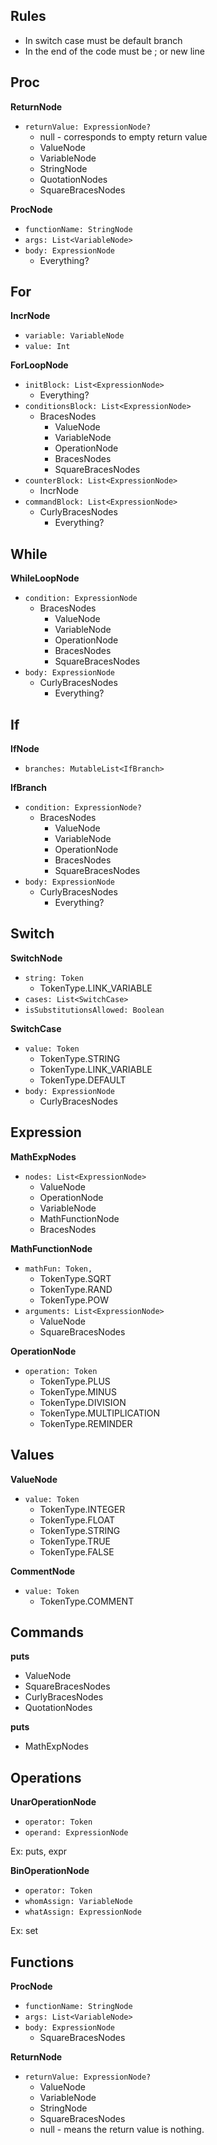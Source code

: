 ## Rules
* In switch case must be default branch
* In the end of the code must be ; or new line


## Proc
**ReturnNode**
* `returnValue: ExpressionNode?`
  * null - corresponds to empty return value
  * ValueNode
  * VariableNode
  * StringNode
  * QuotationNodes
  * SquareBracesNodes

**ProcNode**
* `functionName: StringNode`
* `args: List<VariableNode>`
* `body: ExpressionNode`
  * Everything? 

## For
**IncrNode**
* `variable: VariableNode`
* `value: Int`

**ForLoopNode**
* `initBlock: List<ExpressionNode>`
  * Everything? 
* `conditionsBlock: List<ExpressionNode>`
  * BracesNodes
    * ValueNode
    * VariableNode
    * OperationNode
    * BracesNodes
    * SquareBracesNodes
* `counterBlock: List<ExpressionNode>`
  * IncrNode
* `commandBlock: List<ExpressionNode>`
  * CurlyBracesNodes
    * Everything?


## While
**WhileLoopNode**
* `condition: ExpressionNode`
  * BracesNodes
    * ValueNode
    * VariableNode
    * OperationNode
    * BracesNodes
    * SquareBracesNodes
* `body: ExpressionNode`
  * CurlyBracesNodes
    * Everything?

## If
**IfNode**
* `branches: MutableList<IfBranch>`

**IfBranch**
* `condition: ExpressionNode?`
  * BracesNodes 
    * ValueNode
    * VariableNode
    * OperationNode
    * BracesNodes
    * SquareBracesNodes
* `body: ExpressionNode`
  * CurlyBracesNodes
    * Everything?

## Switch
**SwitchNode**
* `string: Token`
  * TokenType.LINK_VARIABLE
* `cases: List<SwitchCase>`
* `isSubstitutionsAllowed: Boolean`

**SwitchCase**
* `value: Token`
  * TokenType.STRING
  * TokenType.LINK_VARIABLE
  * TokenType.DEFAULT
* `body: ExpressionNode`
  * CurlyBracesNodes
  

## Expression
**MathExpNodes**
* `nodes: List<ExpressionNode>`
  * ValueNode
  * OperationNode
  * VariableNode
  * MathFunctionNode
  * BracesNodes

**MathFunctionNode**
* `mathFun: Token,`
  * TokenType.SQRT
  * TokenType.RAND
  * TokenType.POW
* `arguments: List<ExpressionNode>`
  * ValueNode
  * SquareBracesNodes

**OperationNode**
* `operation: Token`
  * TokenType.PLUS
  * TokenType.MINUS
  * TokenType.DIVISION
  * TokenType.MULTIPLICATION
  * TokenType.REMINDER

## Values
**ValueNode**
* `value: Token`
  * TokenType.INTEGER
  * TokenType.FLOAT
  * TokenType.STRING
  * TokenType.TRUE
  * TokenType.FALSE

**CommentNode**
* `value: Token`
  * TokenType.COMMENT


## Commands
**puts**
* ValueNode
* SquareBracesNodes
* CurlyBracesNodes
* QuotationNodes

**puts**
* MathExpNodes


## Operations
**UnarOperationNode**
* `operator: Token`
* `operand: ExpressionNode`

Ex: puts, expr

**BinOperationNode**
* `operator: Token`
* `whomAssign: VariableNode`
* `whatAssign: ExpressionNode`

Ex: set


## Functions
**ProcNode**
* `functionName: StringNode`
* `args: List<VariableNode>`
* `body: ExpressionNode`
  * SquareBracesNodes
  
**ReturnNode**
* `returnValue: ExpressionNode?`
  * ValueNode
  * VariableNode
  * StringNode
  * SquareBracesNodes
  * null - means the return value is nothing.